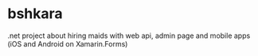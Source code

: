 # bshkara
.net project about hiring maids with web api, admin page and mobile apps (iOS and Android on Xamarin.Forms)
